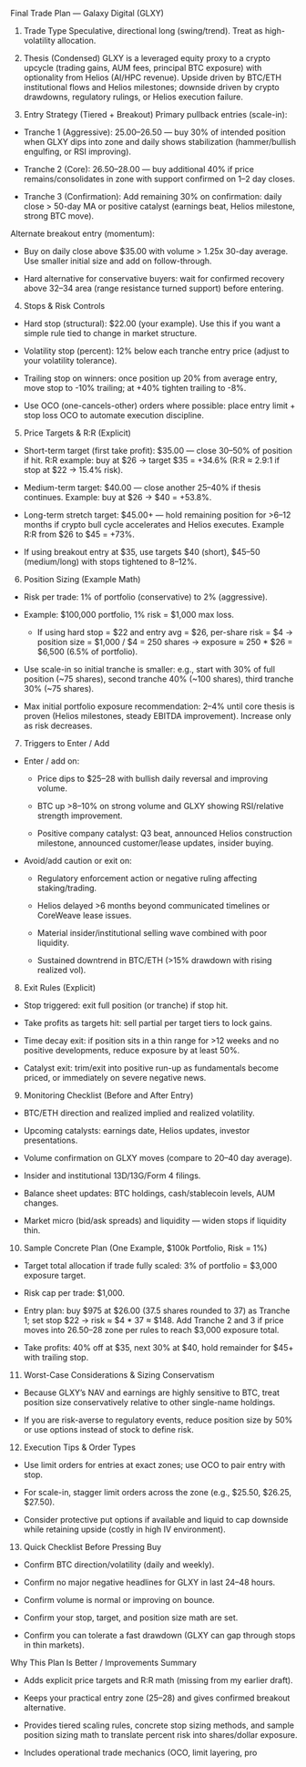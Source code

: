 Final Trade Plan — Galaxy Digital (GLXY)

1. Trade Type
   Speculative, directional long (swing/trend). Treat as high-volatility allocation.

2. Thesis (Condensed)
   GLXY is a leveraged equity proxy to a crypto upcycle (trading gains, AUM fees, principal BTC exposure) with optionality from Helios (AI/HPC revenue). Upside driven by BTC/ETH institutional flows and Helios milestones; downside driven by crypto drawdowns, regulatory rulings, or Helios execution failure.

3. Entry Strategy (Tiered + Breakout)
   Primary pullback entries (scale-in):

* Tranche 1 (Aggressive): $25.00–$26.50 — buy 30% of intended position when GLXY dips into zone and daily shows stabilization (hammer/bullish engulfing, or RSI improving).

* Tranche 2 (Core): $26.50–$28.00 — buy additional 40% if price remains/consolidates in zone with support confirmed on 1–2 day closes.

* Tranche 3 (Confirmation): Add remaining 30% on confirmation: daily close > 50-day MA or positive catalyst (earnings beat, Helios milestone, strong BTC move).

Alternate breakout entry (momentum):

* Buy on daily close above $35.00 with volume > 1.25x 30-day average. Use smaller initial size and add on follow-through.

* Hard alternative for conservative buyers: wait for confirmed recovery above $32–$34 area (range resistance turned support) before entering.

4. Stops & Risk Controls

* Hard stop (structural): $22.00 (your example). Use this if you want a simple rule tied to change in market structure.

* Volatility stop (percent): 12% below each tranche entry price (adjust to your volatility tolerance).

* Trailing stop on winners: once position up 20% from average entry, move stop to -10% trailing; at +40% tighten trailing to -8%.

* Use OCO (one-cancels-other) orders where possible: place entry limit + stop loss OCO to automate execution discipline.

5. Price Targets & R:R (Explicit)

* Short-term target (first take profit): $35.00 — close 30–50% of position if hit. R:R example: buy at $26 → target $35 = +34.6% (R:R ≈ 2.9:1 if stop at $22 → 15.4% risk).

* Medium-term target: $40.00 — close another 25–40% if thesis continues. Example: buy at $26 → $40 = +53.8%.

* Long-term stretch target: $45.00+ — hold remaining position for >6–12 months if crypto bull cycle accelerates and Helios executes. Example R:R from $26 to $45 = +73%.

* If using breakout entry at $35, use targets $40 (short), $45–50 (medium/long) with stops tightened to 8–12%.

6. Position Sizing (Example Math)

* Risk per trade: 1% of portfolio (conservative) to 2% (aggressive).

* Example: $100,000 portfolio, 1% risk = $1,000 max loss.

  * If using hard stop = $22 and entry avg = $26, per-share risk = $4 → position size = $1,000 / $4 = 250 shares → exposure ≈ 250 * $26 = $6,500 (6.5% of portfolio).

* Use scale-in so initial tranche is smaller: e.g., start with 30% of full position (~75 shares), second tranche 40% (~100 shares), third tranche 30% (~75 shares).

* Max initial portfolio exposure recommendation: 2–4% until core thesis is proven (Helios milestones, steady EBITDA improvement). Increase only as risk decreases.

7. Triggers to Enter / Add

* Enter / add on:

  * Price dips to $25–28 with bullish daily reversal and improving volume.

  * BTC up >8–10% on strong volume and GLXY showing RSI/relative strength improvement.

  * Positive company catalyst: Q3 beat, announced Helios construction milestone, announced customer/lease updates, insider buying.

* Avoid/add caution or exit on:

  * Regulatory enforcement action or negative ruling affecting staking/trading.

  * Helios delayed >6 months beyond communicated timelines or CoreWeave lease issues.

  * Material insider/institutional selling wave combined with poor liquidity.

  * Sustained downtrend in BTC/ETH (>15% drawdown with rising realized vol).

8. Exit Rules (Explicit)

* Stop triggered: exit full position (or tranche) if stop hit.

* Take profits as targets hit: sell partial per target tiers to lock gains.

* Time decay exit: if position sits in a thin range for >12 weeks and no positive developments, reduce exposure by at least 50%.

* Catalyst exit: trim/exit into positive run-up as fundamentals become priced, or immediately on severe negative news.

9. Monitoring Checklist (Before and After Entry)

* BTC/ETH direction and realized implied and realized volatility.

* Upcoming catalysts: earnings date, Helios updates, investor presentations.

* Volume confirmation on GLXY moves (compare to 20–40 day average).

* Insider and institutional 13D/13G/Form 4 filings.

* Balance sheet updates: BTC holdings, cash/stablecoin levels, AUM changes.

* Market micro (bid/ask spreads) and liquidity — widen stops if liquidity thin.

10. Sample Concrete Plan (One Example, $100k Portfolio, Risk = 1%)

* Target total allocation if trade fully scaled: 3% of portfolio = $3,000 exposure target.

* Risk cap per trade: $1,000.

* Entry plan: buy $975 at $26.00 (37.5 shares rounded to 37) as Tranche 1; set stop $22 → risk ≈ $4 * 37 ≈ $148. Add Tranche 2 and 3 if price moves into $26.50–$28 zone per rules to reach $3,000 exposure total.

* Take profits: 40% off at $35, next 30% at $40, hold remainder for $45+ with trailing stop.

11. Worst-Case Considerations & Sizing Conservatism

* Because GLXY’s NAV and earnings are highly sensitive to BTC, treat position size conservatively relative to other single-name holdings.

* If you are risk-averse to regulatory events, reduce position size by 50% or use options instead of stock to define risk.

12. Execution Tips & Order Types

* Use limit orders for entries at exact zones; use OCO to pair entry with stop.

* For scale-in, stagger limit orders across the zone (e.g., $25.50, $26.25, $27.50).

* Consider protective put options if available and liquid to cap downside while retaining upside (costly in high IV environment).

13. Quick Checklist Before Pressing Buy

* Confirm BTC direction/volatility (daily and weekly).

* Confirm no major negative headlines for GLXY in last 24–48 hours.

* Confirm volume is normal or improving on bounce.

* Confirm your stop, target, and position size math are set.

* Confirm you can tolerate a fast drawdown (GLXY can gap through stops in thin markets).

Why This Plan Is Better / Improvements Summary

* Adds explicit price targets and R:R math (missing from my earlier draft).

* Keeps your practical entry zone ($25–$28) and gives confirmed breakout alternative.

* Provides tiered scaling rules, concrete stop sizing methods, and sample position sizing math to translate percent risk into shares/dollar exposure.

* Includes operational trade mechanics (OCO, limit layering, pro
